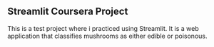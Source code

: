 ## Streamlit Coursera Project
This is a test project where i practiced using Streamlit. It is a web application that classifies mushrooms as either edible or poisonous.
